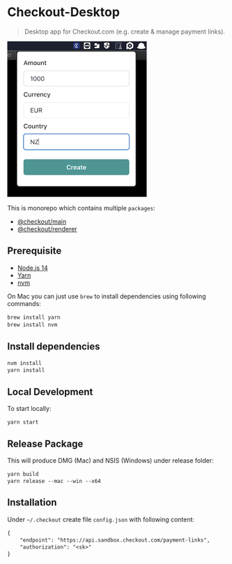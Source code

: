 # Checkout-Desktop

> Desktop app for Checkout.com (e.g. create & manage payment links).

![App in action](screenshots/app.png 'App in action')

This is monorepo which contains multiple `packages`:

- [@checkout/main](./packages/main/README.md)
- [@checkout/renderer](./packages/renderer/README.md)

## Prerequisite

- [Node.js 14](https://nodejs.org/en/download/)
- [Yarn](https://yarnpkg.com/)
- [nvm](https://github.com/nvm-sh/nvm/blob/master/README.md)

On Mac you can just use `brew` to install dependencies using following commands:

```bash
brew install yarn
brew install nvm
```

## Install dependencies

```
nvm install
yarn install
```

## Local Development

To start locally:

```
yarn start
```

## Release Package

This will produce DMG (Mac) and NSIS (Windows) under release folder:

```
yarn build
yarn release --mac --win --x64
```

## Installation

Under `~/.checkout` create file `config.json` with following content:

```
{
    "endpoint": "https://api.sandbox.checkout.com/payment-links",
    "authorization": "<sk>"
}
```
